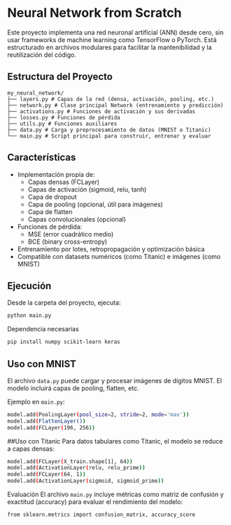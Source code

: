 # Neural Network from Scratch

Este proyecto implementa una red neuronal artificial (ANN) desde cero, sin usar frameworks de machine learning como TensorFlow o PyTorch. Está estructurado en archivos modulares para facilitar la mantenibilidad y la reutilización del código.

## Estructura del Proyecto
```plaintext
my_neural_network/
├── layers.py # Capas de la red (densa, activación, pooling, etc.)
├── network.py # Clase principal Network (entrenamiento y predicción)
├── activations.py # Funciones de activación y sus derivadas
├── losses.py # Funciones de pérdida
├── utils.py # Funciones auxiliares
├── data.py # Carga y preprocesamiento de datos (MNIST o Titanic)
└── main.py # Script principal para construir, entrenar y evaluar
```

## Características

- Implementación propia de:
  - Capas densas (FCLayer)
  - Capas de activación (sigmoid, relu, tanh)
  - Capa de dropout
  - Capa de pooling (opcional, útil para imágenes)
  - Capa de flatten
  - Capas convolucionales (opcional)
- Funciones de pérdida:
  - MSE (error cuadrático medio)
  - BCE (binary cross-entropy)
- Entrenamiento por lotes, retropropagación y optimización básica
- Compatible con datasets numéricos (como Titanic) e imágenes (como MNIST)

## Ejecución

Desde la carpeta del proyecto, ejecuta:

```bash
python main.py
```
Dependencia necesarias
```bash
pip install numpy scikit-learn keras
```
## Uso con MNIST
El archivo `data.py` puede cargar y procesar imágenes de dígitos MNIST. El modelo incluirá capas de pooling, flatten, etc.

Ejemplo en `main.py`:
```bash
model.add(PoolingLayer(pool_size=2, stride=2, mode='max'))
model.add(FlattenLayer())
model.add(FCLayer(196, 256))
```
##Uso con Titanic
Para datos tabulares como Titanic, el modelo se reduce a capas densas:
```bash
model.add(FCLayer(X_train.shape[1], 64))
model.add(ActivationLayer(relu, relu_prime))
model.add(FCLayer(64, 1))
model.add(ActivationLayer(sigmoid, sigmoid_prime))
```
Evaluación
El archivo `main.py` incluye métricas como matriz de confusión y exactitud (accuracy) para evaluar el rendimiento del modelo:
```bash
from sklearn.metrics import confusion_matrix, accuracy_score
```


